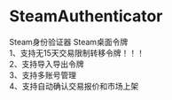 # SteamAuthenticator
Steam身份验证器 Steam桌面令牌<br>
1、支持无15天交易限制转移令牌！！！<br>
2、支持导入导出令牌<br>
3、支持多账号管理<br>
4、支持自动确认交易报价和市场上架<br>
